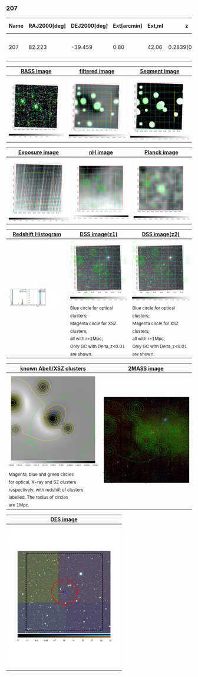 <div STYLE="page-break-after: always;"></div>

### 207

|Name|RAJ2000[deg]|DEJ2000[deg] |Ext[arcmin]| Ext,ml | z | z_src| C|GC(XSZ,Delta_z<0.01)| GC(OPT,Delta_z<0.01)|GC| R_sig[arcmin] | R500[arcmin] | R500[Mpc]| CRsig[c/s] | CR500[c/s] |L500[1E44 erg/s]|F500[1E-12 erg/s/cm^2]| M500[1E14 Msun]|Tx[keV]|Cnt_sig|Beta|Rc[arcmin]|Comment|Alias|
|---|---|---|---|---|---|------|---|--------|---------|----------|---|---|---|---|---|---|---|---|---|---|---|---|---|---|
|207| 82.223| -39.459| 0.80| 42.06| 0.2839(0.000)| z_xsz| B| MCXC, PSZ2, Tar| W| MCXC, N, PSZ2, Tar, W| 12.700| 5.457| 1.403| 0.311(0.035)| 0.284(0.032)| 14.660(0.623)| 5.770(0.245)| 10.50(0.20)| 10.04(0.12)| 229.8| 0.688(-0.081+0.117)| 1.857(-0.557+0.648)| -| k011|

|[RASS image](../image/207/207_img.pdf)|[filtered image](../image/207/207_fil.pdf)|[Segment image](../image/207/207_seg.pdf)|
|-------------------|--------------------|-------------------|
| <img src="../image/207/207_img.png" width="300">  | <img src="../image/207/207_fil.png" width="300">   | <img src="../image/207/207_seg.png" width="300">  |

|[Exposure image](../image/207/207_mex.pdf)| [nH image](../image/207/207_nh.pdf)| [Planck image](../image/207/207_p.pdf)|
|-------------------|--------------------|-------------------|
|<img src="../image/207/207_mex.png" width="300">   | <img src="../image/207/207_nh.png" width="300">    | <img src="../image/207/207_p.png" width="300"> |

|[Redshift Histogram](../image/207/207_zg.pdf) | [DSS image(z1)](../image/207/207_dss_z1.pdf)      |  [DSS image(z2)](../image/207/207_dss_z2.pdf)    |
|-------------------|--------------------|-------------------|
|<img src="../image/207/207_zg.png" width="300"> |<img src="../image/207/207_dss_z1.png" width="300"> <sub><br>Blue circle for optical clusters; <br>Magenta circle for XSZ clusters; <br>all with r=1Mpc; <br>Only GC with Delta_z<0.01 are shown. </sub>| <img src="../image/207/207_dss_z2.png" width="300"><sub><br>Blue circle for optical clusters; <br>Magenta circle for XSZ clusters; <br>all with r=1Mpc; <br>Only GC with Delta_z<0.01 are shown. </sub> |

|[known Abell/XSZ clusters](../image/207/207_gc.pdf) | [2MASS image](../image/207/207_2mass.pdf)      |
|-------------------|-------------------|
|<img src=../image/207/207_gc.png width="300"> <br><sub>Magenta, blue and green circles <br>for optical, X-ray and SZ clusters <br>respectively, with redshift of clusters <br>labelled. The radius of circles <br>are 1Mpc.</sub>|<img src="../image/207/207_2mass.png" width="300">  |

|[DES image](../image/207/207_des.pdf)   |
|-------------------|
| <img src="../image/207/207_des.pdf" width="300">  |
